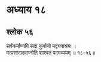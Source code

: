 # अध्याय १८

## श्लोक ५६

सर्वकर्माण्यपि सदा कुर्वाणो मद्व्यपाश्रयः ।<br>मत्प्रसादादवाप्नोति शाश्वतं पदमव्ययम् ॥ १८-५६॥<br><br>

